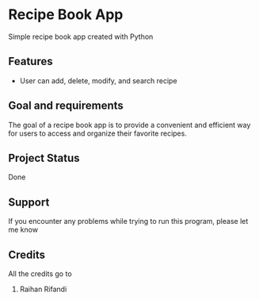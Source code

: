 # Recipe Book App
Simple recipe book app created with Python

## Features
- User can add, delete, modify, and search recipe

## Goal and requirements
The goal of a recipe book app is to provide a convenient and efficient way for users to access and organize their favorite recipes.

## Project Status
Done

## Support
If you encounter any problems while trying to run this program, please let me know

## Credits
All the credits go to
1. Raihan Rifandi
